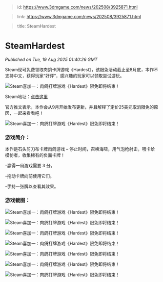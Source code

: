 > id: https://www.3dmgame.com/news/202508/3925871.html

> link: https://www.3dmgame.com/news/202508/3925871.html

> title: SteamHardest

# SteamHardest
_Published on Tue, 19 Aug 2025 01:40:26 GMT_

Steam现可免费领取肉鸽卡牌游戏《Hardest》，该限免活动截止至8月底，本作不支持中文，获得玩家“好评”，感兴趣的玩家可以领取尝试游玩。

![Steam喜加一：肉鸽打牌游戏《Hardest》限免即将结束！](https://img.3dmgame.com/uploads/images/news/20250819/1755567562_236615.png)

Steam地址：[点击这里](https://store.steampowered.com/app/3435450/Hardest/)

官方推文表示，本作会从9月开始发布更新，并且解释了定价25美元取消限免的原因，一起来看看吧！

![Steam喜加一：肉鸽打牌游戏《Hardest》限免即将结束！](https://img.3dmgame.com/uploads/images/news/20250819/1755567546_552155.png)

### 游戏简介：

本作是石头剪刀布卡牌肉鸽游戏 – 停止时间，召唤海啸，用气泡枪射击，喂卡给模仿者，收集稀有的负面卡牌！

\-赢得一局游戏需要 3 分。

\-拖动卡牌向前使用它们。

\-手持一张牌以查看其效果。

### 游戏截图：

![Steam喜加一：肉鸽打牌游戏《Hardest》限免即将结束！](https://img.3dmgame.com/uploads/images/news/20250819/1755567522_420551.jpg)

![Steam喜加一：肉鸽打牌游戏《Hardest》限免即将结束！](https://img.3dmgame.com/uploads/images/news/20250819/1755567522_267125.jpg)

![Steam喜加一：肉鸽打牌游戏《Hardest》限免即将结束！](https://img.3dmgame.com/uploads/images/news/20250819/1755567522_857692.jpg)

![Steam喜加一：肉鸽打牌游戏《Hardest》限免即将结束！](https://img.3dmgame.com/uploads/images/news/20250819/1755567522_909089.jpg)

![Steam喜加一：肉鸽打牌游戏《Hardest》限免即将结束！](https://img.3dmgame.com/uploads/images/news/20250819/1755567522_435145.jpg)

![Steam喜加一：肉鸽打牌游戏《Hardest》限免即将结束！](https://img.3dmgame.com/uploads/images/news/20250819/1755567522_656016.jpg)

![Steam喜加一：肉鸽打牌游戏《Hardest》限免即将结束！](https://img.3dmgame.com/uploads/images/news/20250819/1755567522_395840.jpg)
